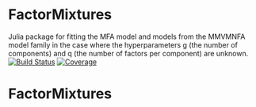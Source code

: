 # FactorMixtures
Julia package for fitting the MFA model and models from the MMVMNFA model family in the case where the hyperparameters g (the number of components) and q (the number of factors per component) are unknown.
[![Build Status](https://github.com/john-c-davey/FactorMixtures.jl/actions/workflows/CI.yml/badge.svg?branch=main)](https://github.com/john-c-davey/FactorMixtures.jl/actions/workflows/CI.yml?query=branch%3Amain)
[![Coverage](https://codecov.io/gh/john-c-davey/FactorMixtures.jl/branch/main/graph/badge.svg)](https://codecov.io/gh/john-c-davey/FactorMixtures.jl)
# FactorMixtures
